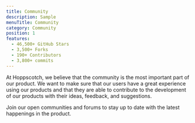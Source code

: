 ```yaml
---
title: Community
description: Sample
menuTitle: Community
category: Community
position: 1
features:
  - 46,500+ GitHub Stars
  - 3,500+ Forks
  - 190+ Contributors
  - 3,800+ commits
---
```


At Hoppscotch, we believe that the community is the most important part of our product. We want to make sure that our users have a great experience using our products and that they are able to contribute to the development of our products with their ideas, feedback, and suggestions.

<list :items="features"></list>

Join our open communities and forums to stay up to date with the latest happenings in the product.

<div class="grid grid-cols-2 gap-8 md:grid-cols-3">
    <community-card logo="/community/discord.svg" title="Join our Discord server" link="https://hoppscotch.io/discord"></community-card>
    <community-card logo="/community/twitter.svg" title="Follow us on Twitter" link="https://hoppscotch.io/twitter"></community-card>
    <community-card logo="/community/github.svg" title="Follow us on GitHub" link="https://github.com/hoppscotch/hoppscotch"></community-card>
</div>
